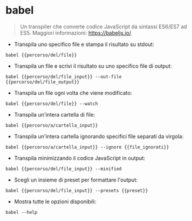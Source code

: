# babel

> Un transpiler che converte codice JavaScript da sintassi ES6/ES7 ad ES5.
> Maggiori informazioni: <https://babeljs.io/>.

- Transpila uno specifico file e stampa il risultato su stdout:

`babel {{percorso/del/file}}`

- Transpila un file e scrivi il risultato su uno specifico file di output:

`babel {{percorso/del/file_input}} --out-file {{percorso/del/file_output}}`

- Transpila un file ogni volta che viene modificato:

`babel {{percorso/del/file}} --watch`

- Transpila un'intera cartella di file:

`babel {{percorso/a/cartella_input}}`

- Transpila un'intera cartella ignorando specifici file separati da virgola:

`babel {{percorso/a/cartella_input}} --ignore {{file_ignorati}}`

- Transpila minimizzando il codice JavaScript in output:

`babel {{percorso/del/file_input}} --minified`

- Scegli un insieme di preset per formattare l'output:

`babel {{percorso/del/file_input}} --presets {{preset}}`

- Mostra tutte le opzioni disponibili:

`babel --help`
